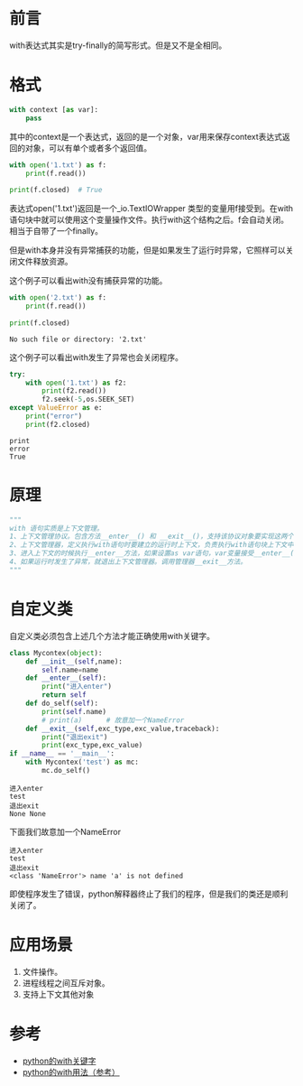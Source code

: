 # 前言

with表达式其实是try-finally的简写形式。但是又不是全相同。

# 格式

```python
with context [as var]:
    pass
```

其中的context是一个表达式，返回的是一个对象，var用来保存context表达式返回的对象，可以有单个或者多个返回值。

```python
with open('1.txt') as f:
    print(f.read())
    
print(f.closed)  # True
```

表达式open('1.txt')返回是一个_io.TextIOWrapper 类型的变量用f接受到。在with语句块中就可以使用这个变量操作文件。执行with这个结构之后。f会自动关闭。相当于自带了一个finally。

但是with本身并没有异常捕获的功能，但是如果发生了运行时异常，它照样可以关闭文件释放资源。

这个例子可以看出with没有捕获异常的功能。

```python
with open('2.txt') as f:
    print(f.read())
    
print(f.closed)
```

```
No such file or directory: '2.txt'
```

这个例子可以看出with发生了异常也会关闭程序。

```python
try:
    with open('1.txt') as f2:
        print(f2.read())
        f2.seek(-5,os.SEEK_SET)
except ValueError as e:
    print("error")
    print(f2.closed)
```

```
print
error
True
```

# 原理

```python
"""
with 语句实质是上下文管理。
1、上下文管理协议。包含方法__enter__() 和 __exit__()，支持该协议对象要实现这两个方法。
2、上下文管理器，定义执行with语句时要建立的运行时上下文，负责执行with语句块上下文中的进入与退出操作。
3、进入上下文的时候执行__enter__方法，如果设置as var语句，var变量接受__enter__()方法返回值。
4、如果运行时发生了异常，就退出上下文管理器。调用管理器__exit__方法。
"""
```

# 自定义类

自定义类必须包含上述几个方法才能正确使用with关键字。

```python
class Mycontex(object):
    def __init__(self,name):
        self.name=name
    def __enter__(self):
        print("进入enter")
        return self
    def do_self(self):
        print(self.name)
        # print(a)		# 故意加一个NameError
    def __exit__(self,exc_type,exc_value,traceback):
        print("退出exit")
        print(exc_type,exc_value)
if __name__ == '__main__':
    with Mycontex('test') as mc:
        mc.do_self()
```

```
进入enter
test
退出exit
None None
```

下面我们故意加一个NameError

```
进入enter
test
退出exit
<class 'NameError'> name 'a' is not defined
```

即使程序发生了错误，python解释器终止了我们的程序，但是我们的类还是顺利关闭了。

# 应用场景

1. 文件操作。
2. 进程线程之间互斥对象。
3. 支持上下文其他对象

# 参考

- [python的with关键字](https://www.jianshu.com/p/5b01fb36fd4c)
- [python的with用法（参考）](https://www.cnblogs.com/wanglei-xiaoshitou1/p/9238275.html)
